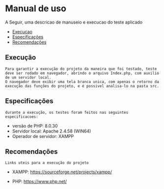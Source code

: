 # Manual de uso

A Seguir, uma descricao de manuseio e execucao do teste aplicado

- [Execucao](#Execução)
- [Especificações](#Especificações)
- [Recomendações](#Recomendações)

## Execução

    Para garantir a execução do projeto da maneira que foi testado, teste deve ser rodado em navegador, abrindo o arquivo Index.php, com auxilio de um servidor local.
    O navegador deve exibir uma tela branca unica, com apenas o retorno da execução das funções do projeto, e é possivel analisa-lo na pasta src.

## Especificações 

    durante a execução, os testes foram feitos nas seguintes especificacoes:
    
- versão de PHP: 8.0.30
- Servidor local: Apache 2.4.58 (WIN64)
- Operador de servidor: XAMPP

## Recomendações

    Links uteis para a execução do projeto

- XAMPP: https://sourceforge.net/projects/xampp/

- PHP: https://www.php.net/
